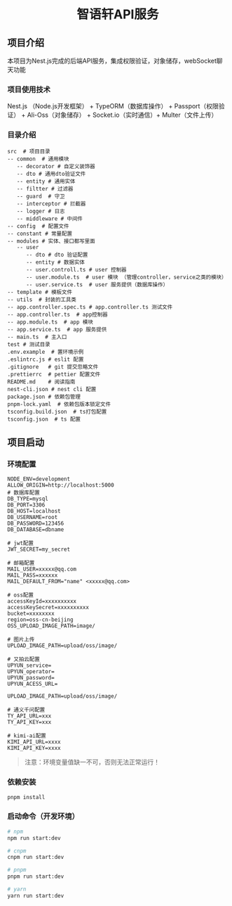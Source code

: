 # <center>智语轩API服务</center>

## 项目介绍

本项目为Nest.js完成的后端API服务，集成权限验证，对象储存，webSocket聊天功能

### 项目使用技术

Nest.js （Node.js开发框架） + TypeORM（数据库操作） + Passport（权限验证） + Ali-Oss（对象储存） + Socket.io（实时通信）+ Multer（文件上传）

### 目录介绍

```shell
src  # 项目目录
-- common  # 通用模块
   -- decorator # 自定义装饰器
   -- dto # 通用dto验证文件
   -- entity # 通用实体
   -- filtter # 过滤器
   -- guard  # 守卫
   -- interceptor # 拦截器
   -- logger # 日志
   -- middleware # 中间件
-- config  # 配置文件
-- constant # 常量配置
-- modules # 实体、接口都写里面
   -- user
      -- dto # dto 验证配置
      -- entity # 数据实体
      -- user.controll.ts # user 控制器
      -- user.module.ts  # user 模块 （管理controller，service之类的模块）
      -- user.service.ts  # user 服务提供（数据库操作）
-- template # 模板文件
-- utils  # 封装的工具类
-- app.controller.spec.ts # app.controller.ts 测试文件
-- app.controller.ts  # app控制器
-- app.module.ts  # app 模块
-- app.service.ts  # app 服务提供
-- main.ts  # 主入口
test # 测试目录
.env.example  # 置环境示例
.eslintrc.js # eslit 配置
.gitignore   # git 提交忽略文件
.prettierrc  # pettier 配置文件
README.md    # 阅读指南
nest-cli.json # nest cli 配置
package.json # 依赖包管理
pnpm-lock.yaml  # 依赖包版本锁定文件
tsconfig.build.json  # ts打包配置
tsconfig.json  # ts 配置
```



## 项目启动

### 环境配置

```shell
NODE_ENV=development
ALLOW_ORIGIN=http://localhost:5000
# 数据库配置
DB_TYPE=mysql
DB_PORT=3306
DB_HOST=localhost
DB_USERNAME=root
DB_PASSWORD=123456
DB_DATABASE=dbname

# jwt配置
JWT_SECRET=my_secret

# 邮箱配置
MAIL_USER=xxxxx@qq.com
MAIL_PASS=xxxxxx
MAIL_DEFAULT_FROM="name" <xxxxx@qq.com>

# oss配置
accessKeyId=xxxxxxxxxx
accessKeySecret=xxxxxxxxxx
bucket=xxxxxxxx
region=oss-cn-beijing
OSS_UPLOAD_IMAGE_PATH=image/

# 图片上传
UPLOAD_IMAGE_PATH=upload/oss/image/

# 又拍云配置
UPYUN_service=
UPYUN_operator=
UPYUN_password=
UPYUN_ACESS_URL=

UPLOAD_IMAGE_PATH=upload/oss/image/

# 通义千问配置
TY_API_URL=xxx
TY_API_KEY=xxx

# kimi-ai配置
KIMI_API_URL=xxxx
KIMI_API_KEY=xxxx
```

> 注意：环境变量值缺一不可，否则无法正常运行！



### 依赖安装

```sh
pnpm install
```



### 启动命令（开发环境）

```sh
# npm 
npm run start:dev

# cnpm 
cnpm run start:dev

# pnpm 
pnpm run start:dev

# yarn
yarn run start:dev
```

